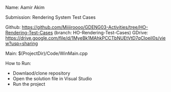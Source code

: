 Name: Aamir Akim

Submission: Rendering System Test Cases

Github: https://github.com/Miiiiroooo/GDENG03-Activities/tree/HO-Rendering-Test-Cases  (branch: HO-Rendering-Test-Cases)
GDrive: https://drive.google.com/file/d/1MyeBk1MAhkPCCTbNUEtVtD7qCloeiI0s/view?usp=sharing 

Main: $(ProjectDir)/Code/WinMain.cpp

How to Run:
- Downlaod/clone repository
- Open the solution file in Visual Studio
- Run the project